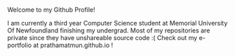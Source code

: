 ### 
Welcome to my Github Profile!

I am currently a third year Computer Science student at Memorial University Of Newfoundland finishing my undergrad.
Most of my repositories are private since they have unshareable source code :(
Check out my e-portfolio at prathamatmun.github.io !
